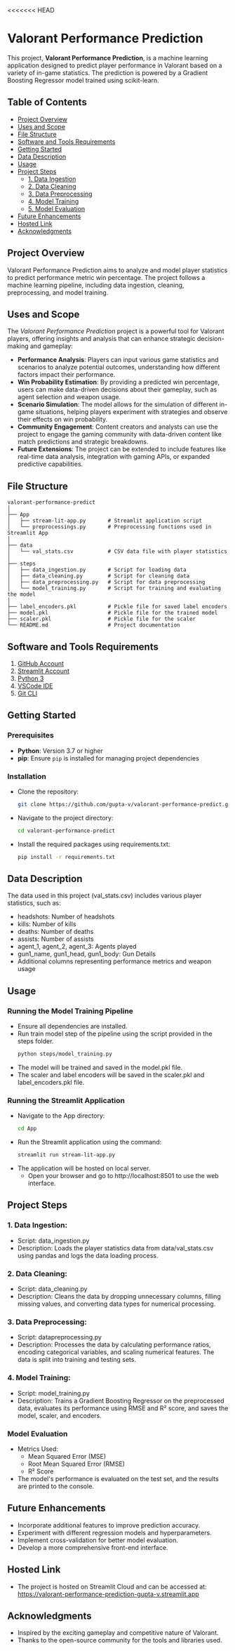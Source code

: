 <<<<<<< HEAD

# Valorant Performance Prediction

This project, **Valorant Performance Prediction**, is a machine learning application designed to predict player performance in Valorant based on a variety of in-game statistics. The prediction is powered by a Gradient Boosting Regressor model trained using scikit-learn.

## Table of Contents

- [Project Overview](#project-overview)
- [Uses and Scope](#uses-and-scope)
- [File Structure](#file-structure)
- [Software and Tools Requirements](#software-and-tools-requirements)
- [Getting Started](#getting-started)
- [Data Description](#data-description)
- [Usage](#usage)
- [Project Steps](#project-steps)
  - [1. Data Ingestion](#1-data-ingestion)
  - [2. Data Cleaning](#2-data-cleaning)
  - [3. Data Preprocessing](#3-data-preprocessing)
  - [4. Model Training](#4-model-training)
  - [5. Model Evaluation](#model-evaluation)
- [Future Enhancements](#future-enhancements)
- [Hosted Link](#hosted-link)
- [Acknowledgments](#acknowledgments)

## Project Overview

Valorant Performance Prediction aims to analyze and model player statistics to predict performance metric win percentage. The project follows a machine learning pipeline, including data ingestion, cleaning, preprocessing, and model training.

## Uses and Scope

The _Valorant Performance Prediction_ project is a powerful tool for Valorant players, offering insights and analysis that can enhance strategic decision-making and gameplay:

- **Performance Analysis**: Players can input various game statistics and scenarios to analyze potential outcomes, understanding how different factors impact their performance.
- **Win Probability Estimation**: By providing a predicted win percentage, users can make data-driven decisions about their gameplay, such as agent selection and weapon usage.
- **Scenario Simulation**: The model allows for the simulation of different in-game situations, helping players experiment with strategies and observe their effects on win probability.
- **Community Engagement**: Content creators and analysts can use the project to engage the gaming community with data-driven content like match predictions and strategic breakdowns.
- **Future Extensions**: The project can be extended to include features like real-time data analysis, integration with gaming APIs, or expanded predictive capabilities.

## File Structure

```plaintext
valorant-performance-predict
│
├── App
│   ├── stream-lit-app.py       # Streamlit application script
│   └── preprocessings.py       # Preprocessing functions used in Streamlit App
│
├── data
│   └── val_stats.csv           # CSV data file with player statistics
│
├── steps
│   ├── data_ingestion.py       # Script for loading data
│   ├── data_cleaning.py        # Script for cleaning data
│   ├── data_preprocessing.py   # Script for data preprocessing
│   └── model_training.py       # Script for training and evaluating the model
│
├── label_encoders.pkl          # Pickle file for saved label encoders
├── model.pkl                   # Pickle file for the trained model
├── scaler.pkl                  # Pickle file for the scaler
└── README.md                   # Project documentation
```

## Software and Tools Requirements

1. [GitHub Account](https://github.com/)
2. [Streamlit Account](https://streamlit.io/)
3. [Python 3](https://www.python.org/downloads/)
4. [VSCode IDE](https://code.visualstudio.com/)
5. [Git CLI](https://git-scm.com/book/en/v2/Getting-Started-The-Command-Line)

## Getting Started

### Prerequisites

- **Python**: Version 3.7 or higher
- **pip**: Ensure `pip` is installed for managing project dependencies

### Installation

- Clone the repository:

  ```sh
  git clone https://github.com/gupta-v/valorant-performance-predict.git
  ```

- Navigate to the project directory:

  ```sh
  cd valorant-performance-predict
  ```

- Install the required packages using requirements.txt:

  ```sh
  pip install -r requirements.txt
  ```

## Data Description

The data used in this project (val_stats.csv) includes various player statistics, such as:

- headshots: Number of headshots
- kills: Number of kills
- deaths: Number of deaths
- assists: Number of assists
- agent_1, agent_2, agent_3: Agents played
- gun1_name, gun1_head, gun1_body: Gun Details
- Additional columns representing performance metrics and weapon usage

## Usage

### Running the Model Training Pipeline

- Ensure all dependencies are installed.
- Run train model step of the pipeline using the script provided in the steps folder.
  ```sh
  python steps/model_training.py
  ```
- The model will be trained and saved in the model.pkl file.
- The scaler and label encoders will be saved in the scaler.pkl and label_encoders.pkl file.

### Running the Streamlit Application

- Navigate to the App directory:
  ```sh
  cd App
  ```
- Run the Streamlit application using the command:
  ```sh
  streamlit run stream-lit-app.py
  ```
- The application will be hosted on local server.
  - Open your browser and go to http://localhost:8501 to use the web interface.

## Project Steps

### 1. Data Ingestion:

- Script: data_ingestion.py
- Description: Loads the player statistics data from data/val_stats.csv using pandas and logs the data loading process.

### 2. Data Cleaning:

- Script: data_cleaning.py
- Description: Cleans the data by dropping unnecessary columns, filling missing values, and converting data types for numerical processing.

### 3. Data Preprocessing:

- Script: datapreprocessing.py
- Description: Processes the data by calculating performance ratios, encoding categorical variables, and scaling numerical features. The data is split into training and testing sets.

### 4. Model Training:

- Script: model_training.py
- Description: Trains a Gradient Boosting Regressor on the preprocessed data, evaluates its performance using RMSE and R² score, and saves the model, scaler, and encoders.

### Model Evaluation

- Metrics Used:
  - Mean Squared Error (MSE)
  - Root Mean Squared Error (RMSE)
  - R² Score
- The model's performance is evaluated on the test set, and the results are printed to the console.

## Future Enhancements

- Incorporate additional features to improve prediction accuracy.
- Experiment with different regression models and hyperparameters.
- Implement cross-validation for better model evaluation.
- Develop a more comprehensive front-end interface.

## Hosted Link

- The project is hosted on Streamlit Cloud and can be accessed at: https://valorant-performance-prediction-gupta-v.streamlit.app

## Acknowledgments

- Inspired by the exciting gameplay and competitive nature of Valorant.
- Thanks to the open-source community for the tools and libraries used.
